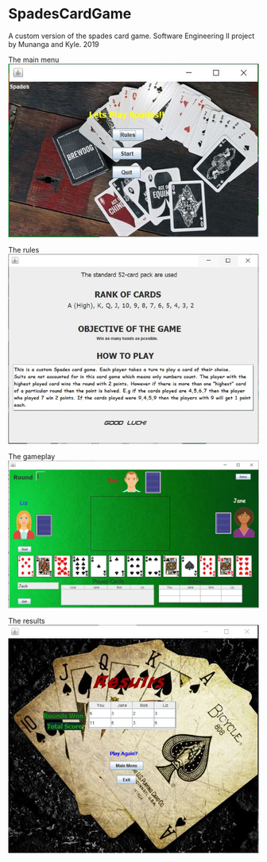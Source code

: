 # SpadesCardGame
A custom version of the spades card game. Software Engineering II project by Munanga and Kyle. 2019

The main menu
![alt text](https://raw.githubusercontent.com/Munanga/SpadesCardGame/master/readmePics/menu.JPG)
<br/>

The rules
![alt text](https://raw.githubusercontent.com/Munanga/SpadesCardGame/master/readmePics/rules.JPG)
<br/>

The gameplay
![alt text](https://raw.githubusercontent.com/Munanga/SpadesCardGame/master/readmePics/gameplay.JPG)
<br/>

The results 
![alt text](https://raw.githubusercontent.com/Munanga/SpadesCardGame/master/readmePics/end.JPG)
<br/>

